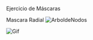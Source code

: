 Ejercicio de Máscaras




Mascara Radial
![ArboldeNodos]([Assets/Ejercicios/Ejercicio3Shaders/Juana_Valentina_RIco/Assets/ArboldeNodosMAscaraRadial.PNG])

![Gif]([Assets/Ejercicios/Ejercicio3Shaders/Juana_Valentina_RIco/Assets/MascaraRadialgif.gif])
